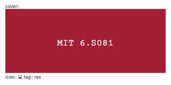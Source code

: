 cover:: ![Notion Cover Generator Image (2).png](../assets/Notion_Cover_Generator_Image_(2)_1707168031330_0.png) 
icon:: 💻
tag:: res

